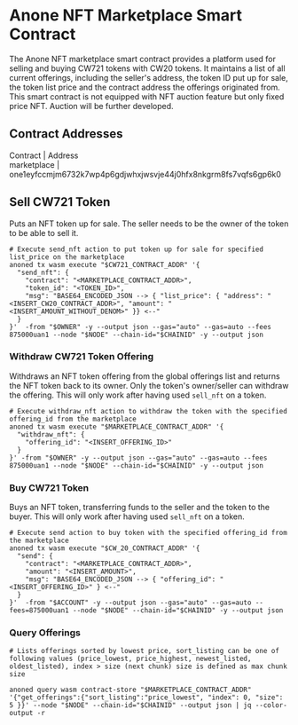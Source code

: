 # Anone NFT Marketplace Smart Contract
The Anone NFT marketplace smart contract provides a platform used for selling and buying CW721 tokens with CW20 tokens. It maintains a list of all current offerings, including the seller's address, the token ID put up for sale, the token list price and the contract address the offerings originated from. This smart contract is not equipped with NFT auction feature but only fixed price NFT. Auction will be further developed.

## Contract Addresses
Contract        | Address                                       
marketplace     | one1eyfccmjm6732k7wp4p6gdjwhxjwsvje44j0hfx8nkgrm8fs7vqfs6gp6k0 

## Sell CW721 Token

Puts an NFT token up for sale. The seller needs to be the owner of the token to be able to sell it.

```shell
# Execute send_nft action to put token up for sale for specified list_price on the marketplace
anoned tx wasm execute "$CW721_CONTRACT_ADDR" '{
  "send_nft": {
    "contract": "<MARKETPLACE_CONTRACT_ADDR>",
    "token_id": "<TOKEN_ID>",
    "msg": "BASE64_ENCODED_JSON --> { "list_price": { "address": "<INSERT_CW20_CONTRACT_ADDR>", "amount": "<INSERT_AMOUNT_WITHOUT_DENOM>" }} <--"
  }
}'  -from "$OWNER" -y --output json --gas="auto" --gas=auto --fees 875000uan1 --node "$NODE" --chain-id="$CHAINID" -y --output json
```

### Withdraw CW721 Token Offering

Withdraws an NFT token offering from the global offerings list and returns the NFT token back to its owner. Only the token's owner/seller can withdraw the offering. This will only work after having used `sell_nft` on a token.

```shell
# Execute withdraw_nft action to withdraw the token with the specified offering_id from the marketplace
anoned tx wasm execute "$MARKETPLACE_CONTRACT_ADDR" '{
  "withdraw_nft": {
    "offering_id": "<INSERT_OFFERING_ID>"
  }
}' -from "$OWNER" -y --output json --gas="auto" --gas=auto --fees 875000uan1 --node "$NODE" --chain-id="$CHAINID" -y --output json
```

### Buy CW721 Token

Buys an NFT token, transferring funds to the seller and the token to the buyer. This will only work after having used `sell_nft` on a token.

```shell
# Execute send action to buy token with the specified offering_id from the marketplace
anoned tx wasm execute "$CW_20_CONTRACT_ADDR" '{
  "send": {
    "contract": "<MARKETPLACE_CONTRACT_ADDR>",
    "amount": "<INSERT_AMOUNT>",
    "msg": "BASE64_ENCODED_JSON --> { "offering_id": "<INSERT_OFFERING_ID>" } <--"
  }
}'  -from "$ACCOUNT" -y --output json --gas="auto" --gas=auto --fees=875000uan1 --node "$NODE" --chain-id="$CHAINID" -y --output json
```

### Query Offerings

```shell
# Lists offerings sorted by lowest price, sort_listing can be one of following values (price_lowest, price_highest, newest_listed, oldest_listed), index > size (next chunk) size is defined as max chunk size

anoned query wasm contract-store "$MARKETPLACE_CONTRACT_ADDR" '{"get_offerings":{"sort_listing":"price_lowest", "index": 0, "size": 5 }}' --node "$NODE" --chain-id="$CHAINID" --output json | jq --color-output -r
```
